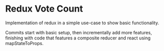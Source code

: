 # Redux Vote Count

Implementation of redux in a simple use-case to show basic functionality.

Commits start with basic setup, then incrementally add more features, finishing with code that features a composite reducer and react using mapStateToProps. 
